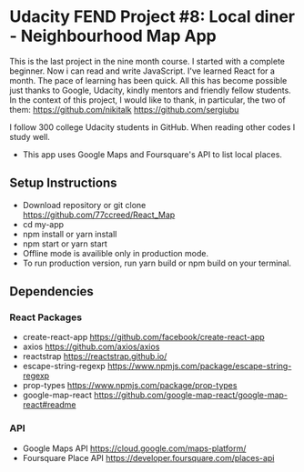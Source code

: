 # Udacity FEND Project #8: Local diner - Neighbourhood Map App
This is the last project in the nine month course. I started with a complete beginner. Now i can
read and write JavaScript. I've learned React for a month.
The pace of learning has been quick.
All this has become possible just thanks to Google, Udacity, kindly mentors and friendly fellow students. In the context of this project, I would like to thank, in particular, the two of them:
https://github.com/nikitalk
https://github.com/sergiubu


I follow 300 college Udacity students in GitHub. When reading other codes I study well.

* This app uses Google Maps and Foursquare's API to list local places.

## Setup Instructions
* Download repository or git clone https://github.com/77ccreed/React_Map 
* cd my-app
* npm install or yarn install
* npm start or yarn start
* Offline mode is availible only in production mode.
* To run production version, run yarn build or npm build on your terminal.

## Dependencies
### React Packages
* create-react-app https://github.com/facebook/create-react-app
* axios https://github.com/axios/axios
* reactstrap https://reactstrap.github.io/
* escape-string-regexp https://www.npmjs.com/package/escape-string-regexp
* prop-types https://www.npmjs.com/package/prop-types
* google-map-react https://github.com/google-map-react/google-map-react#readme

### API
* Google Maps API https://cloud.google.com/maps-platform/
* Foursquare Place API https://developer.foursquare.com/places-api
